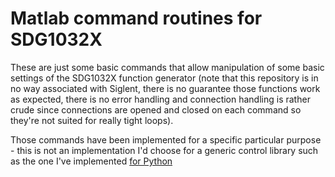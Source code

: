 # Matlab command routines for SDG1032X

These are just some basic commands that allow manipulation of some
basic settings of the SDG1032X function generator (note that this repository
is in no way associated with Siglent, there is no guarantee those functions
work as expected, there is no error handling and connection handling is
rather crude since connections are opened and closed on each command
so they're not suited for really tight loops).

Those commands have been implemented for a specific particular purpose - this
is not an implementation I'd choose for a generic control library such
as the one I've implemented [for Python](https://github.com/tspspi/pysdg1032x)
